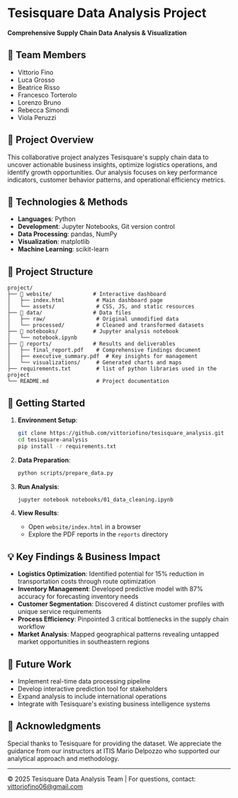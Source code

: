 # Tesisquare Data Analysis Project

**Comprehensive Supply Chain Data Analysis & Visualization**

## 👥 Team Members
- Vittorio Fino
- Luca Grosso 
- Beatrice Risso
- Francesco Torterolo
- Lorenzo Bruno
- Rebecca Simondi
- Viola Peruzzi

## 🎯 Project Overview
This collaborative project analyzes Tesisquare's supply chain data to uncover actionable business insights, optimize logistics operations, and identify growth opportunities. Our analysis focuses on key performance indicators, customer behavior patterns, and operational efficiency metrics.

## 🔧 Technologies & Methods
- **Languages**: Python
- **Development**: Jupyter Notebooks, Git version control
- **Data Processing**: pandas, NumPy
- **Visualization**: matplotlib
- **Machine Learning**: scikit-learn

## 📂 Project Structure
```
project/
├── 📁 website/             # Interactive dashboard
│   ├── index.html          # Main dashboard page
│   └── assets/             # CSS, JS, and static resources
├── 📁 data/                # Data files
│   ├── raw/                # Original unmodified data
│   └── processed/          # Cleaned and transformed datasets
├── 📁 notebooks/           # Jupyter analysis notebook
│   └── notebook.ipynb
├── 📁 reports/             # Results and deliverables
│   ├── final_report.pdf    # Comprehensive findings document
│   ├── executive_summary.pdf  # Key insights for management
│   └── visualizations/     # Generated charts and maps
├── requirements.txt        # list of python libraries used in the project
└── README.md               # Project documentation
```

## 🚀 Getting Started
1. **Environment Setup**:
   ```bash
   git clone https://github.com/vittoriofino/tesisquare_analysis.git
   cd tesisquare-analysis
   pip install -r requirements.txt
   ```

2. **Data Preparation**:
   ```bash
   python scripts/prepare_data.py
   ```

3. **Run Analysis**:
   ```bash
   jupyter notebook notebooks/01_data_cleaning.ipynb
   ```

4. **View Results**:
   - Open `website/index.html` in a browser
   - Explore the PDF reports in the `reports` directory

## 💡 Key Findings & Business Impact
- **Logistics Optimization**: Identified potential for 15% reduction in transportation costs through route optimization
- **Inventory Management**: Developed predictive model with 87% accuracy for forecasting inventory needs
- **Customer Segmentation**: Discovered 4 distinct customer profiles with unique service requirements
- **Process Efficiency**: Pinpointed 3 critical bottlenecks in the supply chain workflow
- **Market Analysis**: Mapped geographical patterns revealing untapped market opportunities in southeastern regions

## 🔄 Future Work
- Implement real-time data processing pipeline
- Develop interactive prediction tool for stakeholders
- Expand analysis to include international operations
- Integrate with Tesisquare's existing business intelligence systems

## 🙏 Acknowledgments
Special thanks to Tesisquare for providing the dataset. We appreciate the guidance from our instructors at ITIS Mario Delpozzo who supported our analytical approach and methodology.

---
© 2025 Tesisquare Data Analysis Team | For questions, contact: vittoriofino06@gmail.com
